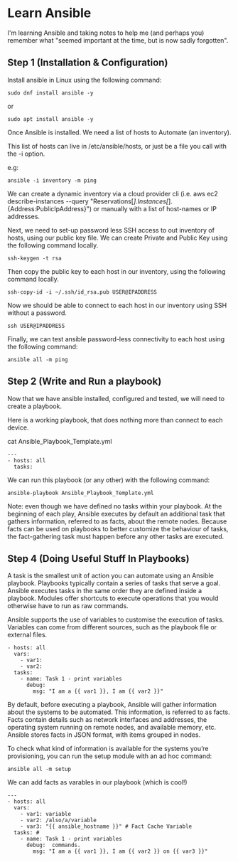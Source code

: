 # Learn Ansible
I'm learning Ansible and taking notes to help me (and perhaps you) remember what "seemed important at the time, but is now sadly forgotten".

## Step 1 (Installation & Configuration)

Install ansible in Linux using the following command:
```
sudo dnf install ansible -y
```
or
```
sudo apt install ansible -y
```
Once Ansible is installed. We need a list of hosts to Automate (an inventory).

This list of hosts can live in /etc/ansible/hosts, or just be a file you call with the -i option.

e.g:
```
ansible -i inventory -m ping
```
We can create a dynamic inventory via a cloud provider cli (i.e. aws ec2 describe-instances --query "Reservations[*].Instances[*].{Address:PublicIpAddress}") or manually with a list of host-names or IP addresses.

Next, we need to set-up password less SSH access to out inventory of hosts, using our public key file. We can create Private and Public Key using the following command locally.
```
ssh-keygen -t rsa
```
Then copy the public key to each host in our inventory, using the following command locally.
```
ssh-copy-id -i ~/.ssh/id_rsa.pub USER@IPADDRESS
```
Now we should be able to connect to each host in our inventory using SSH without a password.
```
ssh USER@IPADDRESS
```
Finally, we can test ansible password-less connectivity to each host using the following command:
```
ansible all -m ping
```
## Step 2 (Write and Run a playbook)
Now that we have ansible installed, configured and tested, we will need to create a playbook.

Here is a working playbook, that does nothing more than connect to each device.

cat Ansible_Playbook_Template.yml
```
---
- hosts: all
  tasks:
```
We can run this playbook (or any other) with the following command:
```
ansible-playbook Ansible_Playbook_Template.yml
```
 Note: even though we have defined no tasks within your playbook. At the beginning of each play, Ansible executes by default an additional task that gathers information, referred to as facts, about the remote nodes. Because facts can be used on playbooks to better customize the behaviour of tasks, the fact-gathering task must happen before any other tasks are executed.

## Step 4 (Doing Useful Stuff In Playbooks)

A task is the smallest unit of action you can automate using an Ansible playbook. Playbooks typically contain a series of tasks that serve a goal. Ansible executes tasks in the same order they are defined inside a playbook. Modules offer shortcuts to execute operations that you would otherwise have to run as raw commands.

Ansible supports the use of variables to customise the execution of tasks. Variables can come from different sources, such as the playbook file or external files.

```
- hosts: all
  vars:
    - var1:
    - var2:
  tasks:
    - name: Task 1 - print variables
      debug:
        msg: "I am a {{ var1 }}, I am {{ var2 }}"
```
By default, before executing a playbook, Ansible will gather information about the systems to be automated. This information, is referred to as facts. Facts contain details such as network interfaces and addresses, the operating system running on remote nodes, and available memory, etc. Ansible stores facts in JSON format, with items grouped in nodes.

To check what kind of information is available for the systems you’re provisioning, you can run the setup module with an ad hoc command:
```
ansible all -m setup
```
We can add facts as varables in our playbook (which is cool!)
```
---
- hosts: all
  vars:
    - var1: variable
    - var2: /also/a/variable
    - var3: "{{ ansible_hostname }}" # Fact Cache Variable
  tasks: #
    - name: Task 1 - print variables 
      debug:  commands.
        msg: "I am a {{ var1 }}, I am {{ var2 }} on {{ var3 }}"
```
